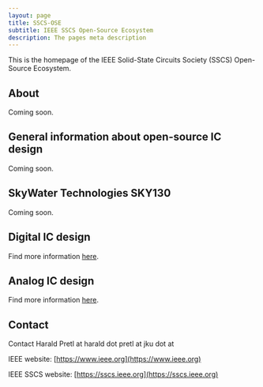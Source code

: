 ```yaml
---
layout: page
title: SSCS-OSE
subtitle: IEEE SSCS Open-Source Ecosystem
description: The pages meta description
---
```


This is the homepage of the IEEE Solid-State Circuits Society (SSCS) Open-Source Ecosystem.

## About

Coming soon.

## General information about open-source IC design

Coming soon.

## SkyWater Technologies SKY130

Coming soon.

## Digital IC design

Find more information [here](https://sscs-ose.github.io/digital).

## Analog IC design

Find more information [here](https://sscs-ose.github.io/analog).

## Contact

Contact Harald Pretl at harald dot pretl at jku dot at

IEEE website: [https://www.ieee.org](https://www.ieee.org)

IEEE SSCS website: [https://sscs.ieee.org](https://sscs.ieee.org)
